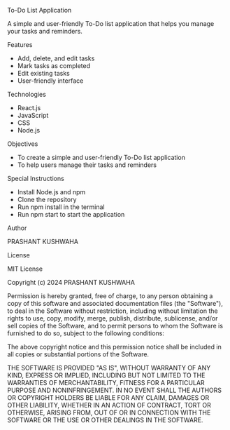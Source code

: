 To-Do List Application

A simple and user-friendly To-Do list application that helps you manage your tasks and reminders.

Features

- Add, delete, and edit tasks
- Mark tasks as completed
- Edit existing tasks
- User-friendly interface

Technologies

- React.js
- JavaScript
- CSS
- Node.js

Objectives

- To create a simple and user-friendly To-Do list application
- To help users manage their tasks and reminders

Special Instructions

- Install Node.js and npm
- Clone the repository
- Run npm install in the terminal
- Run npm start to start the application

Author

PRASHANT KUSHWAHA

License

MIT License

Copyright (c) 2024 PRASHANT KUSHWAHA

Permission is hereby granted, free of charge, to any person obtaining a copy
of this software and associated documentation files (the "Software"), to deal
in the Software without restriction, including without limitation the rights
to use, copy, modify, merge, publish, distribute, sublicense, and/or sell
copies of the Software, and to permit persons to whom the Software is
furnished to do so, subject to the following conditions:

The above copyright notice and this permission notice shall be included in all
copies or substantial portions of the Software.

THE SOFTWARE IS PROVIDED "AS IS", WITHOUT WARRANTY OF ANY KIND, EXPRESS OR
IMPLIED, INCLUDING BUT NOT LIMITED TO THE WARRANTIES OF MERCHANTABILITY,
FITNESS FOR A PARTICULAR PURPOSE AND NONINFRINGEMENT. IN NO EVENT SHALL THE
AUTHORS OR COPYRIGHT HOLDERS BE LIABLE FOR ANY CLAIM, DAMAGES OR OTHER
LIABILITY, WHETHER IN AN ACTION OF CONTRACT, TORT OR OTHERWISE, ARISING FROM,
OUT OF OR IN CONNECTION WITH THE SOFTWARE OR THE USE OR OTHER DEALINGS IN THE
SOFTWARE.